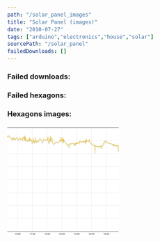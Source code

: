 ```yaml
---
path: "/solar_panel_images"
title: "Solar Panel (images)"
date: "2010-07-27"
tags: ["arduino","electronics","house","solar"]
sourcePath: "/solar_panel"
failedDownloads: []
---
```



### Failed downloads:

### Failed hexagons:

### Hexagons images:
 ![solar_day_one.jpg_hexagon.jpeg](solar_day_one.jpg_hexagon.jpeg)
